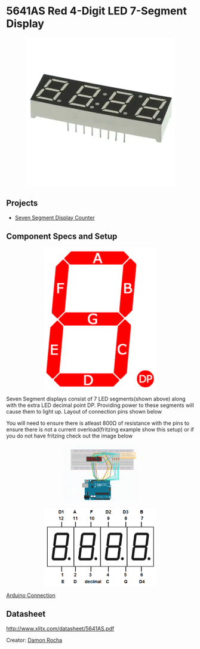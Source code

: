 # 5641AS Red 4-Digit LED 7-Segment Display
<p align="center">
<img src="./Pictures/5641AS_Red_4-Digit_LED_7-Segment Display.png" width="400">
</p>

## Projects

* [Seven Segment Display Counter](../Getting_Started/Arduino_Mega_2560_R3/Counter/Counter.ino)

## Component Specs and Setup
<p align="center">
    <img src="./Pictures/7-Segment_Display_Segment_Layout.png" width="300">
</p>
<p>Seven Segment displays consist of 7 LED segments(shown above) along with the extra LED decimal point DP. Providing power to these segments will cause them to light up. Layout of connection pins shown below</p>
<p>You will need to ensure there is atleast 800Ω of resistance with the pins to ensure there is not a current overload(fritzing example show this setup) or if you do not have fritzing check out the image below</p>
<p align="center">
    <img src="./Pictures/5641ASConnectionSchema.png" width="200"/>
</p>
<p align="center">
    <img src="./Pictures/4-digit_7-Segment_LED_pinout.png" width="300">
</p>

[Arduino Connection](./FritzingParts/5641AS_Arduino_Connection.fzz)

## Datasheet
http://www.xlitx.com/datasheet/5641AS.pdf

Creator: [Damon Rocha](http://github.com/dmarcr1997)
